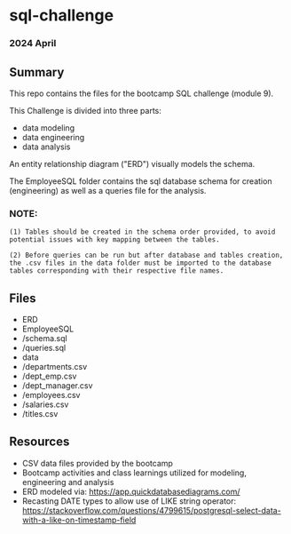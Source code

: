 # sql-challenge
### 2024 April

## Summary
This repo contains the files for the bootcamp SQL challenge (module 9).

This Challenge is divided into three parts:

-   data modeling
-   data engineering
-   data analysis

An entity relationship diagram ("ERD") visually models the schema.

The EmployeeSQL folder contains the sql database schema for creation (engineering) as well as a queries file for the analysis.

### NOTE:
    (1) Tables should be created in the schema order provided, to avoid potential issues with key mapping between the tables.

    (2) Before queries can be run but after database and tables creation, the .csv files in the data folder must be imported to the database tables corresponding with their respective file names.

## Files
- ERD
- EmployeeSQL
-   /schema.sql
-   /queries.sql 
- data
-   /departments.csv
-   /dept_emp.csv
-   /dept_manager.csv
-   /employees.csv
-   /salaries.csv
-   /titles.csv

## Resources
- CSV data files provided by the bootcamp
- Bootcamp activities and class learnings utilized for modeling, engineering and analysis
- ERD modeled via:
    https://app.quickdatabasediagrams.com/
- Recasting DATE types to allow use of LIKE string operator:
    https://stackoverflow.com/questions/4799615/postgresql-select-data-with-a-like-on-timestamp-field
